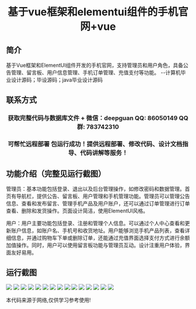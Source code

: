 <p><h1 align="center">基于vue框架和elementui组件的手机官网+vue</h1></p>

## 简介
基于Vue框架和ElementUI组件开发的手机官网，支持管理员和用户角色，具备公告管理、留言板、用户信息管理、手机订单管理、充值支付等功能。    --计算机毕业设计源码；毕设源码；java毕业设计源码


## 联系方式
<p><h3 align="center">获取完整代码与数据库文件 + 微信：deepguan QQ: 86050149 QQ群: 783742310</h3></p>
<p><h3 align="center">可帮忙远程部署 包运行成功！提供远程部署、修改代码、设计文档指导、代码讲解等服务！</h3></p>

## 功能介绍（完整见运行截图）
管理员：基本功能包括登录、退出以及后台管理操作，如修改密码和数据管理。首页有导航栏，提供公告、留言板、用户管理和手机管理功能。管理员可以管理公告信息、查看和发布留言、管理手机产品及用户账户，还可以通过订单管理进行订单查看、删除和发货操作。页面设计简洁，使用ElementUI风格。

用户：用户主要功能包括登录、注册和管理个人信息。可以通过个人中心查看和更新账户信息，如账户名、手机号和收货地址。用户能够浏览手机产品列表，查看详细信息，并通过购物车下单或删除订单，还能通过充值界面选择支付方式进行余额加值操作。同时，用户可以使用留言板功能与管理员互动。设计注重用户体验，界面友好易用。


## 运行截图
![](img/001.jpg)
![](img/002.jpg)
![](img/003.jpg)
![](img/004.jpg)
![](img/005.jpg)
![](img/006.jpg)
![](img/007.jpg)
![](img/008.jpg)
![](img/009.jpg)
![](img/010.jpg)
![](img/011.jpg)
![](img/012.jpg)
![](img/013.jpg)
![](img/014.jpg)
![](img/015.jpg)

<p>本代码来源于网络,仅供学习参考使用!</p>
